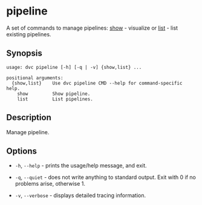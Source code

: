 # pipeline

A set of commands to manage pipelines: [show](#show) - visualize or [list](#list) - list
existing pipelines.

## Synopsis

```usage
usage: dvc pipeline [-h] [-q | -v] {show,list} ...

positional arguments:
  {show,list}    Use dvc pipeline CMD --help for command-specific help.
    show         Show pipeline.
    list         List pipelines.
```

## Description

Manage pipeline.

## Options

- `-h`, `--help` - prints the usage/help message, and exit.

- `-q`, `--quiet` - does not write anything to standard output. Exit with 0 if
  no problems arise, otherwise 1.

- `-v`, `--verbose` - displays detailed tracing information.
